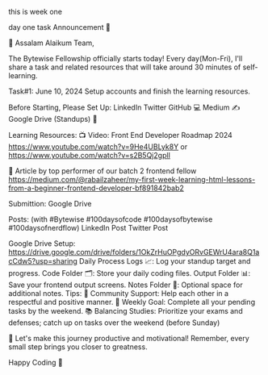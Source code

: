 this is week one 
 
 day one task
 Announcement 🌟

👋 Assalam Alaikum Team,

The Bytewise Fellowship officially starts today!
Every day(Mon-Fri), I'll share a task and related resources that will take around 30 minutes of self-learning.

Task#1:  June 10, 2024
Setup accounts and finish the learning resources.

Before Starting, Please Set Up:
LinkedIn 
Twitter 
GitHub 💻
Medium ✍️
Google Drive (Standups) 📂

Learning Resources:
📺 Video: Front End Developer Roadmap 2024
https://www.youtube.com/watch?v=9He4UBLyk8Y
or
https://www.youtube.com/watch?v=s2B5Qj2gplI

📝 Article by top performer of our batch 2 frontend fellow
https://medium.com/@rabailzaheer/my-first-week-learning-html-lessons-from-a-beginner-frontend-developer-bf891842bab2

Submittion:
Google Drive

Posts: (with #Bytewise #100daysofcode #100daysofbytewise #100daysofnerdflow)
LinkedIn Post
Twitter Post

Google Drive Setup:
https://drive.google.com/drive/folders/1OkZrHuOPgdyORvGEWrU4ara8Q1acCdw5?usp=sharing
Daily Process Logs 📈: Log your standup target and progress.
Code Folder 🗂️: Store your daily coding files.
Output Folder 📊: Save your frontend output screens.
Notes Folder 📝: Optional space for additional notes.
Tips:
🤝 Community Support: Help each other in a respectful and positive manner.
🎯 Weekly Goal: Complete all your pending tasks by the weekend.
📚 Balancing Studies: Prioritize your exams and defenses; catch up on tasks over the weekend (before Sunday)

🚀 Let's make this journey productive and motivational! Remember, every small step brings you closer to greatness.

Happy Coding 💯
